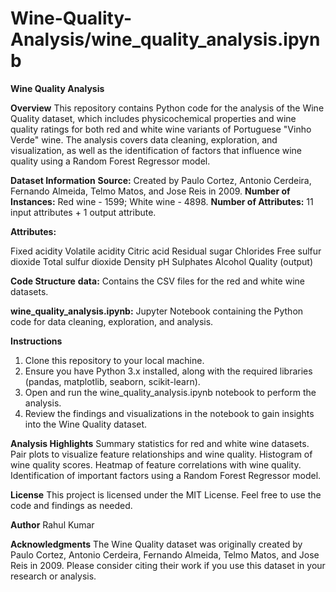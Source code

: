 # Wine-Quality-Analysis/wine_quality_analysis.ipynb

**Wine Quality Analysis**

**Overview**
This repository contains Python code for the analysis of the Wine Quality dataset, which includes physicochemical properties and wine quality ratings for both red and white wine variants of Portuguese "Vinho Verde" wine.
The analysis covers data cleaning, exploration, and visualization, as well as the identification of factors that influence wine quality using a Random Forest Regressor model.

**Dataset Information**
  **Source:** Created by Paulo Cortez, Antonio Cerdeira, Fernando Almeida, Telmo Matos, and Jose Reis in 2009.
  **Number of Instances:** Red wine - 1599; White wine - 4898.
  **Number of Attributes:** 11 input attributes + 1 output attribute.

**Attributes:**

  Fixed acidity
  Volatile acidity
  Citric acid
  Residual sugar
  Chlorides
  Free sulfur dioxide
  Total sulfur dioxide
  Density
  pH
  Sulphates
  Alcohol
  Quality (output)
  
**Code Structure**
  **data:** Contains the CSV files for the red and white wine datasets.

  **wine_quality_analysis.ipynb:** Jupyter Notebook containing the Python code for data cleaning, exploration, and analysis.

**Instructions**
1. Clone this repository to your local machine.
2. Ensure you have Python 3.x installed, along with the required libraries (pandas, matplotlib, seaborn, scikit-learn).
3. Open and run the wine_quality_analysis.ipynb notebook to perform the analysis.
4. Review the findings and visualizations in the notebook to gain insights into the Wine Quality dataset.

**Analysis Highlights**
  Summary statistics for red and white wine datasets.
  Pair plots to visualize feature relationships and wine quality.
  Histogram of wine quality scores.
  Heatmap of feature correlations with wine quality.
  Identification of important factors using a Random Forest Regressor model.
  
**License**
This project is licensed under the MIT License. Feel free to use the code and findings as needed.

**Author**
Rahul Kumar

**Acknowledgments**
The Wine Quality dataset was originally created by Paulo Cortez, Antonio Cerdeira, Fernando Almeida, Telmo Matos, and Jose Reis in 2009. Please consider citing their work if you use this dataset in your research or analysis.
